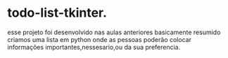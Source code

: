 # todo-list-tkinter.

esse projeto foi desenvolvido nas aulas anteriores basicamente resumido criamos uma lista em python onde as pessoas poderão colocar informações  importantes,nessesario,ou da sua preferencia.
